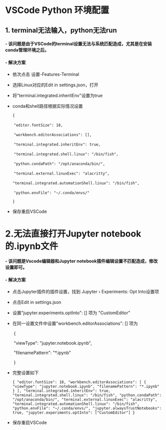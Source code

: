 # VSCode Python 环境配置

## 1. terminal无法输入，python无法run

#### - 该问题是由于VSCode的terminal设置无法与系统匹配造成，尤其是在安装conda管理环境之后。

#### - 解决方案

- 依次点击 设置-Features-Terminal

- 选择Linux对应的Edit in settings.json，打开

- 将"terminal.integrated.inheritEnv"设置为true

- conda和shell路径根据实际情况设置

    `{`

    ​	`"editor.fontSize": 18,`

    ​	`"workbench.editorAssociations": [],`

    ​	`"terminal.integrated.inheritEnv": true,`

    ​	`"terminal.integrated.shell.linux": "/bin/fish",`

    ​	`"python.condaPath": "/opt/anaconda/bin/",`

    ​	`"terminal.external.linuxExec": "alacritty",`

    ​	`"terminal.integrated.automationShell.linux": "/bin/fish",`

    ​	`"python.envFile": "~/.conda/envs/"`

    `}`

- 保存重启VSCode

# 2.无法直接打开Jupyter notebook的.ipynb文件

#### - 该问题是Vscode编辑器和Jupyter notebook插件编辑设置不匹配造成，修改设置即可。

#### - 解决方案

- 点击Jupyter插件的插件设置，找到 Jupyter › Experiments: Opt Into设置项

- 点击Edit in settings.json

- 设置"jupyter.experiments.optInto": [] 项为 "CustomEditor"

- 在同一设置文件中设置"workbench.editorAssociations": [] 项为

  ​         {

  ​            "viewType": "jupyter.notebook.ipynb",

  ​            "filenamePattern": "*.ipynb"

  ​        }

- 完整设置如下

  `{
      "editor.fontSize": 18,
      "workbench.editorAssociations": [
          {
              "viewType": "jupyter.notebook.ipynb",
              "filenamePattern": "*.ipynb"
          }
      ],
      "terminal.integrated.inheritEnv": true,
      "terminal.integrated.shell.linux": "/bin/fish",
      "python.condaPath": "/opt/anaconda/bin/",
      "terminal.external.linuxExec": "alacritty",
      "terminal.integrated.automationShell.linux": "/bin/fish",
      "python.envFile": "~/.conda/envs/",
      "jupyter.alwaysTrustNotebooks": true,
      "jupyter.experiments.optInto": ["CustomEditor"]
  }`

- 保存重启VSCode